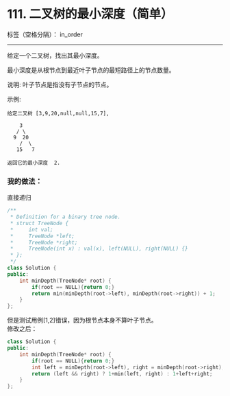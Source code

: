 ﻿# 111. 二叉树的最小深度（简单）

标签（空格分隔）： in_order

---
给定一个二叉树，找出其最小深度。

最小深度是从根节点到最近叶子节点的最短路径上的节点数量。

说明: 叶子节点是指没有子节点的节点。

示例:

    给定二叉树 [3,9,20,null,null,15,7],
    
        3
       / \
      9  20
        /  \
       15   7
    
    返回它的最小深度  2.

### 我的做法：   
直接递归  
```C++
/**
 * Definition for a binary tree node.
 * struct TreeNode {
 *     int val;
 *     TreeNode *left;
 *     TreeNode *right;
 *     TreeNode(int x) : val(x), left(NULL), right(NULL) {}
 * };
 */
class Solution {
public:
    int minDepth(TreeNode* root) {
        if(root == NULL){return 0;}
        return min(minDepth(root->left), minDepth(root->right)) + 1;
    }
};
```
但是测试用例[1,2]错误，因为根节点本身不算叶子节点。  
修改之后：
```C++
class Solution {
public:
    int minDepth(TreeNode* root) {
        if(root == NULL){return 0;}
        int left = minDepth(root->left), right = minDepth(root->right);
        return (left && right) ? 1+min(left, right) : 1+left+right;
    }
};
```